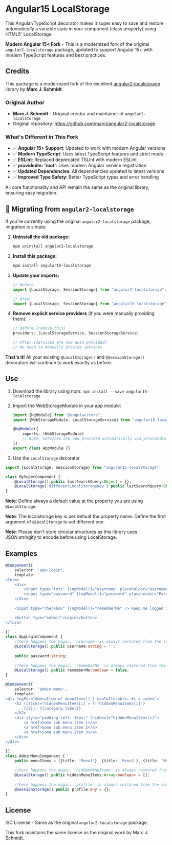 # Angular15 LocalStorage

This Angular/TypeScript decorator makes it super easy to save and restore *automatically* a variable state in your
component (class property) using HTML5' LocalStorage.

**Modern Angular 15+ Fork** - This is a modernized fork of the original `angular2-localstorage` package, updated to support Angular 15+ with modern TypeScript features and best practices.

## Credits

This package is a modernized fork of the excellent [angular2-localstorage](https://github.com/marcj/angular2-localstorage) library by **Marc J. Schmidt**.

### Original Author
- **Marc J. Schmidt** - Original creator and maintainer of `angular2-localstorage`
- Original repository: https://github.com/marcj/angular2-localstorage

### What's Different in This Fork
- ✅ **Angular 15+ Support**: Updated to work with modern Angular versions
- ✅ **Modern TypeScript**: Uses latest TypeScript features and strict mode
- ✅ **ESLint**: Replaced deprecated TSLint with modern ESLint
- ✅ **providedIn: 'root'**: Uses modern Angular service registration
- ✅ **Updated Dependencies**: All dependencies updated to latest versions
- ✅ **Improved Type Safety**: Better TypeScript types and error handling

All core functionality and API remain the same as the original library, ensuring easy migration.

## 🔄 Migrating from `angular2-localstorage`

If you're currently using the original `angular2-localstorage` package, migration is simple:

1. **Uninstall the old package:**
   ```bash
   npm uninstall angular2-localstorage
   ```

2. **Install this package:**
   ```bash
   npm install angular15-localstorage
   ```

3. **Update your imports:**
   ```typescript
   // Before
   import {LocalStorage, SessionStorage} from "angular2-localstorage";
   
   // After
   import {LocalStorage, SessionStorage} from "angular15-localstorage";
   ```

4. **Remove explicit service providers** (if you were manually providing them):
   ```typescript
   // Before (remove this)
   providers: [LocalStorageService, SessionStorageService]
   
   // After (services are now auto-provided)
   // No need to manually provide services
   ```

**That's it!** All your existing `@LocalStorage()` and `@SessionStorage()` decorators will continue to work exactly as before.

## Use

1. Download the library using npm: `npm install --save angular15-localstorage`
2. Import the WebStorageModule in your app module:
    ```typescript
    import {NgModule} from "@angular/core";
    import {WebStorageModule, LocalStorageService} from "angular15-localstorage";

    @NgModule({
        imports: [WebStorageModule]
        // Note: Services are now provided automatically via providedIn: 'root'
    })
    export class AppModule {}
    ```


3. Use the `LocalStorage` decorator
```typescript
import {LocalStorage, SessionStorage} from "angular15-localstorage";

class MySuperComponent {
    @LocalStorage() public lastSearchQuery:Object = {};
    @LocalStorage('differentLocalStorageKey') public lastSearchQuery:Object = {};
}
```

**Note**: Define always a default value at the property you are using `@LocalStorage`.

**Note**: The localstorage key is per default the property name. Define the first argument of `@LocalStorage` to set different one.

**Note**: Please don't store circular structures as this library uses JSON.stringify to encode before using LocalStorage.

## Examples

```typescript
@Component({
    selector: 'app-login',
    template: `
<form>
    <div>
        <input type="text" [(ngModel)]="username" placeholder="Username" />
        <input type="password" [(ngModel)]="password" placeholder="Password" />
    </div>
    
    <input type="checkbox" [(ngModel)]="rememberMe" /> Keep me logged in

    <button type="submit">Login</button>
</form>
    `
})
class AppLoginComponent {
    //here happens the magic. `username` is always restored from the localstorage when you reload the site
    @LocalStorage() public username:string = '';
    
    public password:string;
    
    //here happens the magic. `rememberMe` is always restored from the localstorage when you reload the site
    @LocalStorage() public rememberMe:boolean = false;
}
```


```typescript
@Component({
    selector: 'admin-menu',
    template: `
<div *ngFor="#menuItem of menuItems() | mapToIterable; #i = index">
    <h2 (click)="hiddenMenuItems[i] = !!!hiddenMenuItems[i]">
        {{i}}: {{category.label}}
    </h2>
    <div style="padding-left: 15px;" [hidden]="hiddenMenuItems[i]">
        <a href>Some sub menu item 1</a>
        <a href>Some sub menu item 2</a>
        <a href>Some sub menu item 3</a>
    </div>
</div>
    `
})
class AdminMenuComponent {
    public menuItems = [{title: 'Menu1'}, {title: 'Menu2'}, {title: 'Menu3'}];

    //here happens the magic. `hiddenMenuItems` is always restored from the localstorage when you reload the site
    @LocalStorage() public hiddenMenuItems:Array<boolean> = [];
    
    //here happens the magic. `profile` is always restored from the sessionStorage when you reload the site from the current tab/browser. This is perfect for more sensitive information that shouldn't stay once the user closes the browser.
    @SessionStorage() public profile:any = {};
}
```

## License

ISC License - Same as the original `angular2-localstorage` package.

This fork maintains the same license as the original work by Marc J. Schmidt.
